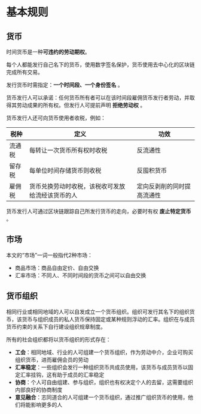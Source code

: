 # 基本规则
## 货币

时间货币是一种**可违约的劳动期权**。

每个人都能发行自己名下的货币，使用数字签名保护，货币使用去中心化的区块链完成所有交易。

发行货币时需指定：**一个时间段、一个身份签名** 。

货币发行人可以承诺：任何货币所有者可以在该时间段雇佣货币发行者劳动，并取得其劳动成果的所有权。但发行人可提前声明 **拒绝劳动权** 。

货币发行人还可向货币使用者收税，例如：

|税种|定义|功效|
|---|---|---|
|流通税|每转让一次货币所有权时收税|反流通性|
|留存税|每单位时间存储货币则收税|反囤积货币|
|雇佣税|货币兑换劳动时收税，该税收可发放给流经该货币的人|定向反剥削的同时提高流通性|

货币发行人可通过区块链跟踪自己所发行货币的走向，必要时有权 **废止特定货币** 。

## 市场

本文的“市场”一词一般指代2种市场：

- 商品市场：商品自由定价、自由交换
- 汇率市场：不同人、不同时间段的货币之间可以自由交换

## 货币组织

相同行业或相同地域的人可以自发成立一个货币组织。组织可发行其名下的组织货币，该货币与组织成员的私人货币保持固定或某种规则浮动的汇率。组织在与成员货币约束的关系下自行建设组织规章制度。

所有的社会组织都将以货币组织的形式存在：

- **工会**：相同地域、行业的人可组建一个货币组织，作为劳动中介，企业可购买组织货币，进而雇佣会员的劳动
- **汇率稳定**：一些组织会发行一种组织货币共成员使用，该货币与成员货币以固定汇率挂钩，这有助于成员的汇率稳定
- **协商**：个人可自由组建、参与组织，组织也有权决定个人的去留，这需要组织内部良好的协商制度
- **意见融合**：志同道合的人可组建一个货币组织，通过推广组织货币的使用，他们将能影响更多的人
